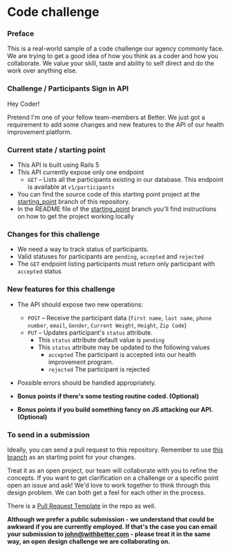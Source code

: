 # Code challenge

### Preface
This is a real-world sample of a code challenge our agency commonly  face. We are trying to get a good idea of how you think as a coder and how you collaborate. We value your skill, taste and ability to self direct and do the work over anything else.

### Challenge / Participants Sign in API

Hey Coder!

Pretend I'm one of your fellow team-members at Better. We just got a requirement to add some changes and new features to the API of our health improvement platform.

### Current state / starting point

- This API is built using Rails 5
- This API currently expose only one endpoint
  - `GET` – Lists all the participants existing in our database. This endpoint is available at `v1/participants`
- You can find the source code of this starting point project at the [starting_point](https://github.com/withbetterco/code-challenge/tree/starting_point) branch of this repository.
- In the README file of the [starting_point](https://github.com/withbetterco/code-challenge/tree/starting_point) branch you'll find instructions on how to get the project working locally

### Changes for this challenge

- We need a way to track status of participants.
- Valid statuses for participants are `pending`, `accepted` and `rejected`
- The `GET` endpoint listing participants must return only participant with `accepted` status

### New features for this challenge

- The API should expose two new operations:

  - `POST` – Receive the participant data (`first name`, `last name`, `phone number`, `email`, `Gender`, `Current Weight`, `Height`, `Zip Code`)
  - `PUT` – Updates participant's `status` attribute.
    - This `status` attribute default value is `pending`
    - This `status` attribute may be updated to the following values
      - `accepted` The participant is accepted into our health improvement program.
      - `rejected` The participant is rejected

- Possible errors should be handled appropriately.
- **Bonus points if there's some testing routine coded. (Optional)**
- **Bonus points if you build something fancy on JS attacking our API. (Optional)**


### To send in a submission

Ideally, you can send a pull request to this repository. Remember to use [this branch](https://github.com/withbetterco/code-challenge/tree/starting_point) as an starting point for your changes.

Treat it as an open project, our team will collaborate with you to refine the concepts. If you want to get clarification on a challenge or a specific point open an issue and ask! We'd love to work together to think through this design problem. We can both get a feel for each other in the process.

There is a [Pull Request Template](https://github.com/withbetterco/code-challenge/blob/master/PULL_REQUEST_TEMPLATE.md) in the repo as well.

**Although we prefer a public submission - we understand that could be awkward if you are currently employed. If that's the case you can email your submission to john@withbetter.com - please treat it in the same way, an open design challenge we are collaborating on.**
